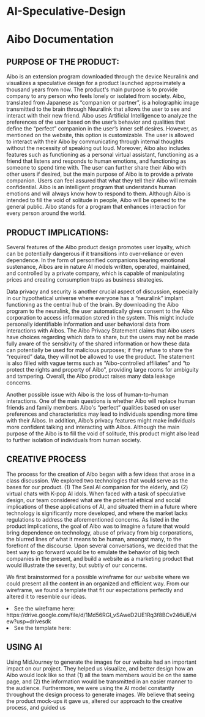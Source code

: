 # AI-Speculative-Design 

<h1> Aibo Documentation </h1>

<h2> PURPOSE OF THE PRODUCT:</h2>

<p>Aibo is an extension program downloaded through the device Neuralink and visualizes a speculative design for a product launched approximately a thousand years from now. The product's main purpose is to provide company to any person who feels lonely or isolated from society. Aibo, translated from Japanese as “companion or partner”, is a holographic image transmitted to the brain through Neuralink that allows the user to see and interact with their new friend. Aibo uses Artificial Intelligence to analyze the preferences of the user based on the user’s behavior and qualities that define the “perfect” companion in the user’s inner self desires. However, as mentioned on the website, this option is customizable. The user is allowed to interact with their Aibo by communicating through internal thoughts without the necessity of speaking out loud. Moreover, Aibo also includes features such as functioning as a personal virtual assistant, functioning as a friend that listens and responds to human emotions, and functioning as someone to spend time with. The user can further share their Aibo with other users if desired, but the main purpose of Aibo is to provide a private companion. Users can feel assured that what they tell their Aibo will remain confidential. Aibo is an intelligent program that understands human emotions and will always know how to respond to them. Although Aibo is intended to fill the void of solitude in people, Aibo will be opened to the general public. Aibo stands for a program that enhances interaction for every person around the world. 
</p>

<h2> PRODUCT IMPLICATIONS:</h2>
<p>Several features of the Aibo product design promotes user loyalty, which can be potentially dangerous if it transitions into over-reliance or even dependence. In the form of personified companions bearing emotional sustenance, Aibos are in nature AI models written, operated, maintained, and controlled by a private company, which is capable of manipulating prices and creating consumption traps as business strategies.</p>

<p>
Data privacy and security is another crucial aspect of discussion, especially in our hypothetical universe where everyone has a “neuralink” implant functioning as the central hub of the brain. By downloading the Aibo program to the neuralink, the user automatically gives consent to the Aibo corporation to access information stored in the system. This might include personally identifiable information and user behavioral data from interactions with Aibos. The Aibo Privacy Statement claims that Aibo users have choices regarding which data to share, but the users may not be made fully aware of the sensitivity of the shared information or how these data can potentially be used for malicious purposes; if they refuse to share the “required” data, they will not be allowed to use the product. The statement is also filled with vague terms such as “Aibo-controlled affiliates” and “to protect the rights and property of Aibo”, providing large rooms for ambiguity and tampering. Overall, the Aibo product raises many data leakage concerns.</p>

<p> Another possible issue with Aibo is the loss of human-to-human interactions. One of the main questions is whether Aibo will replace human friends and family members. Aibo's “perfect” qualities based on user preferences and characteristics may lead to individuals spending more time with their Aibos. In addition, Aibo’s privacy features might make individuals more confident talking and interacting with Aibos. Although the main purpose of the Aibo is to fill the void of solitude, this product might also lead to further isolation of individuals from human society. </p>

<h2> CREATIVE PROCESS </h2>
<p>The process for the creation of Aibo began with a few ideas that arose in a class discussion. We explored two technologies that would serve as the bases for our product. (1) The Seal AI companion for the elderly, and (2) virtual chats with K-pop AI idols. When faced with a task of speculative design, our team considered what are the potential ethical and social implications of these applications of AI, and situated them in a future where technology is significantly more developed, and where the market lacks regulations to address the aforementioned concerns. As listed in the product implications, the goal of Aibo was to imagine a future that would bring dependence on technology, abuse of privacy from big corporations, the blurred lines of what it means to be human, amongst many, to the forefront of the discourse. Upon several conversations, we decided that the best way to go forward would be to emulate the behavior of big tech companies in the present, and build a website as a marketing product that would illustrate the severity, but subtly of our concerns.</p>

<p>We first brainstormed for a possible wireframe for our website where we could present all the content in an organized and efficient way. From our wireframe, we found a template that fit our expectations perfectly and altered it to resemble our ideas. 
</p>

<li>See the wireframe here: https://drive.google.com/file/d/1Md56RGI_vSAweD2UE1Rq3f8BCv246iJE/view?usp=drivesdk </li>
<li>See the template here: </li>

<h2> USING AI </h2>

<p>Using MidJourney to generate the images for our website had an important impact on our project. They helped us visualize, and better design how an Aibo would look like so that (1) all the team members would be on the same page, and (2) the information would be transmitted in an easier manner to the audience. Furthermore, we were using the AI model constantly throughout the design process to generate images. We believe that seeing the product mock-ups it gave us, altered our approach to the creative process, and guided us 
</p>
